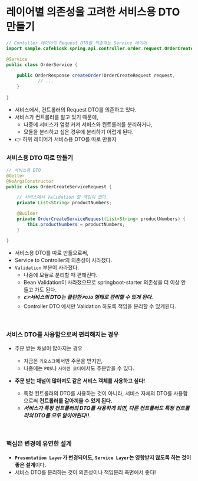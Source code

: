 # 레이어별 의존성을 고려한 서비스용 DTO 만들기

```java
// Contoller 레이어의 Request DTO를 의존하는 Service 레이어
import sample.cafekiosk.spring.api.controller.order.request.OrderCreateRequest; 

@Service
public class OrderService {
    
	public OrderResponse createOrder(OrderCreateRequest request,
            // ...
	}
	
}
```

- 서비스에서, 컨트롤러의 Request DTO를 의존하고 있다. 
- 서비스가 컨트롤러를 알고 있기 때문에, 
  - 나중에 서비스가 엄청 커져 서비스와 컨트롤러를 분리하거나,
  - 모듈을 분리하고 싶은 경우에 분리하기 어렵게 된다.
- 👉 하위 레이어가 서비스용 DTO를 따로 만들자

### 서비스용 DTO 따로 만들기

```java
// 서비스용 DTO
@Getter
@NoArgsConstructor
public class OrderCreateServiceRequest {

	// 서비스에서 Validation 할 책임이 없다.
	private List<String> productNumbers;

	@Builder
	private OrderCreateServiceRequest(List<String> productNumbers) {
		this.productNumbers = productNumbers;
	}

}
```

- 서비스용 DTO를 따로 만듦으로써,
- Service to Controller의 의존성이 사라졌다.
- `Validation` 부분이 사라졌다.
  - 나중에 모듈로 분리할 때 편해진다.
  - Bean Validation이 사라졌으므로 springboot-starter 의존성을 더 이상 안 들고 가도 된다.
  - _**👉서비스의 DTO는 클린한 `POJO` 형태로 관리할 수 있게 된다.**_
  - Controller DTO 에서만 Validation 하도록 책임을 분리할 수 있게된다.

<br>

### 서비스 DTO를 사용함으로써 편리해지는 경우

- 주문 받는 채널이 많아지는 경우
  - 지금은 `키오스크`에서만 주문을 받지만,
  - 나중에는 `POS`나 `사이렌 오더`에서도 주문받을 수 있다.


- **주문 받는 채널이 많아져도 같은 서비스 객체를 사용하고 싶다!**
  - 특정 컨트롤러의 DTO를 사용하는 것이 아니라, 서비스 자체의 DTO를 사용함으로써 **컨트롤러를 갈아끼울 수 있게 된다.**
  - **_서비스가 특정 컨트롤러의 DTO를 사용하게 되면, 다른 컨트롤러도 특정 컨트롤러의 DTO를 모두 알아야된다!!._**

<br>

### 핵심은 변경에 유연한 설계

- **`Presentation Layer`가 변경되어도, `Service Layer`는 영향받지 않도록 하는 것이 좋은 설계**이다.
- 서비스 DTO를 분리하는 것이 의존성이나 책임분리 측면에서 좋다!




